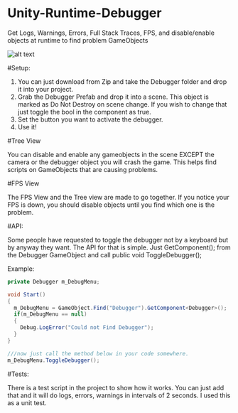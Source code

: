 # Unity-Runtime-Debugger
Get Logs, Warnings, Errors, Full Stack Traces, FPS, and disable/enable objects at runtime to find problem GameObjects

![alt text](http://i.imgur.com/feRyDn1.png "In Editor Image")


#Setup: 

1. You can just download from Zip and take the Debugger folder and drop it into your project. 
2. Grab the Debugger Prefab and drop it into a scene. This object is marked as Do Not Destroy on scene change. If you wish to change that just toggle the bool in the component as true. 
3. Set the button you want to activate the debugger. 
4. Use it! 

#Tree View

You can disable and enable any gameobjects in the scene EXCEPT the camera or the debugger object you will crash the game. This helps find scripts on GameObjects that are causing problems. 

#FPS View

The FPS View and the Tree view are made to go together. If you notice your FPS is down, you should disable objects until you find which one is the problem. 

#API: 

Some people have requested to toggle the debugger not by a keyboard but by anyway they want. The API for that is simple. Just GetComponent<Debugger>(); from the Debugger GameObject and call public void ToggleDebugger(); 

Example:
```csharp
private Debugger m_DebugMenu;

void Start()
{
  m_DebugMenu = GameObject.Find("Debugger").GetComponent<Debugger>();
  if(m_DebugMenu == null)
  {
    Debug.LogError("Could not Find Debugger");
  }
}

///now just call the method below in your code somewhere.
m_DebugMenu.ToggleDebugger();

```


#Tests: 

There is a test script in the project to show how it works. You can just add that and it will do logs, errors, warnings in intervals of 2 seconds. I used this as a unit test. 
